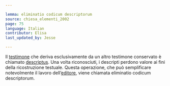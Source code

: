 ```yaml
---

lemma: eliminatio codicum descriptorum
source: chiesa_elementi_2002
page: 75
language: Italian
contributor: Elisa
last_updated_by: Jesse

---
```


Il [testimone](witness.html) che deriva esclusivamente da un altro testimone conservato è chiamato [descriptus](codexDescriptus.html). Una volta riconosciuti, i descripti perdono valore ai fini della ricostruzione testuale. Questa operazione, che può semplificare notevolmente il lavoro dell’[editore](editorScholarly.html), viene chiamata eliminatio codicum descriptorum.
